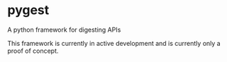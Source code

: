 # pygest
A python framework for digesting APIs

This framework is currently in active development and is currently only a proof of concept.